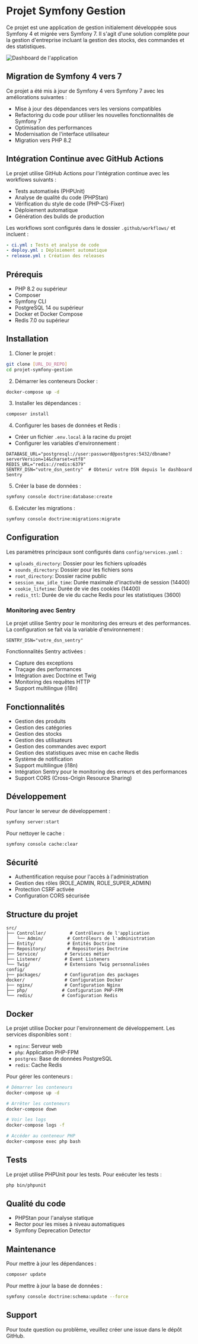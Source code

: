 # Projet Symfony Gestion

Ce projet est une application de gestion initialement développée sous Symfony 4 et migrée vers Symfony 7. Il s'agit d'une solution complète pour la gestion d'entreprise incluant la gestion des stocks, des commandes et des statistiques.

![Dashboard de l'application](docs/images/dashboard.png)

## Migration de Symfony 4 vers 7

Ce projet a été mis à jour de Symfony 4 vers Symfony 7 avec les améliorations suivantes :
- Mise à jour des dépendances vers les versions compatibles
- Refactoring du code pour utiliser les nouvelles fonctionnalités de Symfony 7
- Optimisation des performances
- Modernisation de l'interface utilisateur
- Migration vers PHP 8.2

## Intégration Continue avec GitHub Actions

Le projet utilise GitHub Actions pour l'intégration continue avec les workflows suivants :
- Tests automatisés (PHPUnit)
- Analyse de qualité du code (PHPStan)
- Vérification du style de code (PHP-CS-Fixer)
- Déploiement automatique
- Génération des builds de production

Les workflows sont configurés dans le dossier `.github/workflows/` et incluent :
```yaml
- ci.yml : Tests et analyse de code
- deploy.yml : Déploiement automatique
- release.yml : Création des releases
```

## Prérequis

- PHP 8.2 ou supérieur
- Composer
- Symfony CLI
- PostgreSQL 14 ou supérieur
- Docker et Docker Compose
- Redis 7.0 ou supérieur

## Installation

1. Cloner le projet :
```bash
git clone [URL_DU_REPO]
cd projet-symfony-gestion
```

2. Démarrer les conteneurs Docker :
```bash
docker-compose up -d
```

3. Installer les dépendances :
```bash
composer install
```

4. Configurer les bases de données et Redis :
- Créer un fichier `.env.local` à la racine du projet
- Configurer les variables d'environnement :
```env
DATABASE_URL="postgresql://user:password@postgres:5432/dbname?serverVersion=14&charset=utf8"
REDIS_URL="redis://redis:6379"
SENTRY_DSN="votre_dsn_sentry"  # Obtenir votre DSN depuis le dashboard Sentry
```

5. Créer la base de données :
```bash
symfony console doctrine:database:create
```

6. Exécuter les migrations :
```bash
symfony console doctrine:migrations:migrate
```

## Configuration

Les paramètres principaux sont configurés dans `config/services.yaml` :
- `uploads_directory`: Dossier pour les fichiers uploadés
- `sounds_directory`: Dossier pour les fichiers sons
- `root_directory`: Dossier racine public
- `session_max_idle_time`: Durée maximale d'inactivité de session (14400)
- `cookie_lifetime`: Durée de vie des cookies (14400)
- `redis_ttl`: Durée de vie du cache Redis pour les statistiques (3600)

### Monitoring avec Sentry

Le projet utilise Sentry pour le monitoring des erreurs et des performances. La configuration se fait via la variable d'environnement :
```env
SENTRY_DSN="votre_dsn_sentry"
```

Fonctionnalités Sentry activées :
- Capture des exceptions
- Traçage des performances
- Intégration avec Doctrine et Twig
- Monitoring des requêtes HTTP
- Support multilingue (i18n)

## Fonctionnalités

- Gestion des produits
- Gestion des catégories
- Gestion des stocks
- Gestion des utilisateurs
- Gestion des commandes avec export
- Gestion des statistiques avec mise en cache Redis
- Système de notification
- Support multilingue (i18n)
- Intégration Sentry pour le monitoring des erreurs et des performances
- Support CORS (Cross-Origin Resource Sharing)

## Développement

Pour lancer le serveur de développement :
```bash
symfony server:start
```

Pour nettoyer le cache :
```bash
symfony console cache:clear
```

## Sécurité

- Authentification requise pour l'accès à l'administration
- Gestion des rôles (ROLE_ADMIN, ROLE_SUPER_ADMIN)
- Protection CSRF activée
- Configuration CORS sécurisée

## Structure du projet

```
src/
├── Controller/         # Contrôleurs de l'application
│   └── Admin/         # Contrôleurs de l'administration
├── Entity/            # Entités Doctrine
├── Repository/        # Repositories Doctrine
├── Service/          # Services métier
├── Listener/         # Event Listeners
└── Twig/             # Extensions Twig personnalisées
config/
├── packages/         # Configuration des packages
docker/               # Configuration Docker
├── nginx/            # Configuration Nginx
├── php/             # Configuration PHP-FPM
└── redis/           # Configuration Redis
```

## Docker

Le projet utilise Docker pour l'environnement de développement. Les services disponibles sont :
- `nginx`: Serveur web
- `php`: Application PHP-FPM
- `postgres`: Base de données PostgreSQL
- `redis`: Cache Redis

Pour gérer les conteneurs :
```bash
# Démarrer les conteneurs
docker-compose up -d

# Arrêter les conteneurs
docker-compose down

# Voir les logs
docker-compose logs -f

# Accéder au conteneur PHP
docker-compose exec php bash
```

## Tests

Le projet utilise PHPUnit pour les tests. Pour exécuter les tests :
```bash
php bin/phpunit
```

## Qualité du code

- PHPStan pour l'analyse statique
- Rector pour les mises à niveau automatiques
- Symfony Deprecation Detector

## Maintenance

Pour mettre à jour les dépendances :
```bash
composer update
```

Pour mettre à jour la base de données :
```bash
symfony console doctrine:schema:update --force
```

## Support

Pour toute question ou problème, veuillez créer une issue dans le dépôt GitHub.
